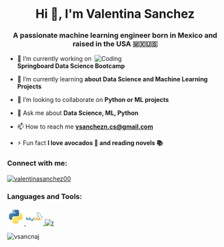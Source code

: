 <h1 align="center">Hi 👋, I'm Valentina Sanchez</h1>
<h3 align="center">A passionate machine learning engineer born in Mexico and raised in the USA 🇲🇽🇺🇸</h3>
<img align="right" alt="Coding" width="300" src="https://cdn.dribbble.com/users/2704414/screenshots/7466903/media/b08ab576316bd4582fef189f471cd9e5.gif">

- 🔭 I’m currently working on **Springboard Data Science Bootcamp**

- 🌱 I’m currently learning **about Data Science and Machine Learning Projects**

- 👯 I’m looking to collaborate on **Python or ML projects**

<!-- - 🤝 I’m looking for help with **open source projects** -->

- 💬 Ask me about **Data Science, ML, Python**

- 📫 How to reach me **vsanchezn.cs@gmail.com**

- ⚡ Fun fact **I love avocados 🥑 and reading novels 📚**

<h3 align="left">Connect with me:</h3>
<p align="left">
<a href="https://linkedin.com/in/valentinasanchez00" target="blank"><img align="center" src="https://raw.githubusercontent.com/rahuldkjain/github-profile-readme-generator/master/src/images/icons/Social/linked-in-alt.svg" alt="valentinasanchez00" height="30" width="40" /></a>
</p>


<h3 align="left">Languages and Tools:</h3>
<p align="left">
   <a href="https://www.python.org" target="_blank" rel="noreferrer"> <img src="https://raw.githubusercontent.com/devicons/devicon/master/icons/python/python-original.svg" alt="python" width="40" height="40"/> </a> 
   <a href="https://www.w3schools.com/sql/" target="_blank" rel="noreferrer"> <img src="https://raw.githubusercontent.com/devicons/devicon/master/icons/mysql/mysql-original-wordmark.svg" alt="mysql" width="40" height="40"/> </a> 
   <a href="https://www.r-project.org/" target="_blank" rel="noreferrer"> <img src="https://www.vectorlogo.zone/logos/r-project/r-project-icon.svg" alt="r" width="40" height="40"/> </a>
</p> 


<p><img align="center" src="https://github-readme-stats.vercel.app/api/top-langs?username=vsancnaj&show_icons=true&locale=en&layout=compact" alt="vsancnaj" /></p>

